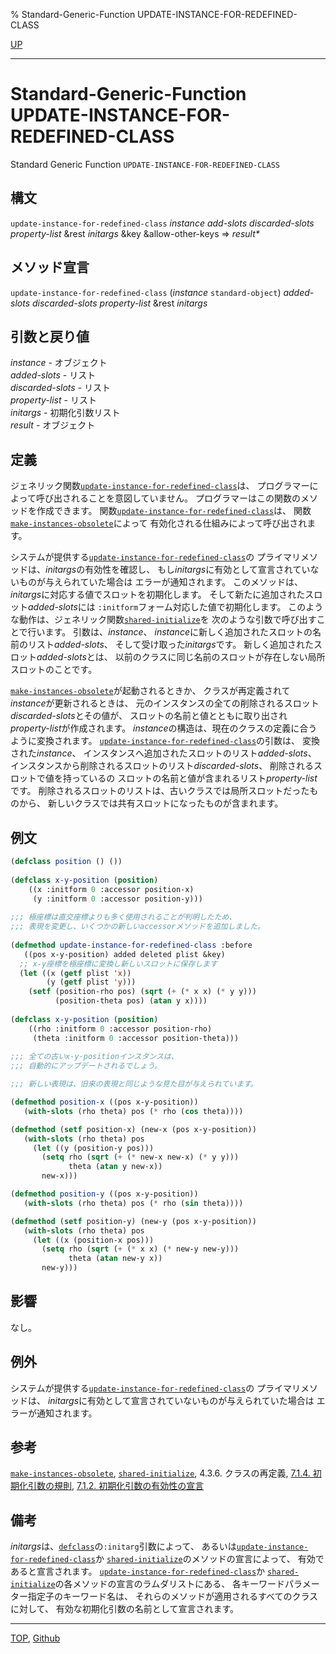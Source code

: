 % Standard-Generic-Function UPDATE-INSTANCE-FOR-REDEFINED-CLASS

[UP](7.7.html)  

---

# Standard-Generic-Function UPDATE-INSTANCE-FOR-REDEFINED-CLASS


Standard Generic Function `UPDATE-INSTANCE-FOR-REDEFINED-CLASS`


## 構文

`update-instance-for-redefined-class`
*instance* *add-slots* *discarded-slots* *property-list*
&rest *initargs* &key &allow-other-keys => *result\**


## メソッド宣言

`update-instance-for-redefined-class`
(*instance* `standard-object`)
*added-slots* *discarded-slots* *property-list* &rest *initargs*


## 引数と戻り値

*instance* - オブジェクト  
*added-slots* - リスト  
*discarded-slots* - リスト  
*property-list* - リスト  
*initargs* - 初期化引数リスト  
*result* - オブジェクト


## 定義

ジェネリック関数[`update-instance-for-redefined-class`](7.7.update-instance-for-redefined-class.html)は、
プログラマーによって呼び出されることを意図していません。
プログラマーはこの関数のメソッドを作成できます。
関数[`update-instance-for-redefined-class`](7.7.update-instance-for-redefined-class.html)は、
関数[`make-instances-obsolete`](7.7.make-instances-obsolete.html)によって
有効化される仕組みによって呼び出されます。

システムが提供する[`update-instance-for-redefined-class`](7.7.update-instance-for-redefined-class.html)の
プライマリメソッドは、*initargs*の有効性を確認し、
もし*initargs*に有効として宣言されていないものが与えられていた場合は
エラーが通知されます。
このメソッドは、*initargs*に対応する値でスロットを初期化します。
そして新たに追加されたスロット*added-slots*には
`:initform`フォーム対応した値で初期化します。
このような動作は、ジェネリック関数[`shared-initialize`](7.7.shared-initialize.html)を
次のような引数で呼び出すことで行います。
引数は、*instance*、
*instance*に新しく追加されたスロットの名前のリスト*added-slots*、
そして受け取った*initargs*です。
新しく追加されたスロット*added-slots*とは、
以前のクラスに同じ名前のスロットが存在しない局所スロットのことです。

[`make-instances-obsolete`](7.7.make-instances-obsolete.html)が起動されるときか、
クラスが再定義されて*instance*が更新されるときは、
元のインスタンスの全ての削除されるスロット*discarded-slots*とその値が、
スロットの名前と値とともに取り出され*property-list*が作成されます。
*instance*の構造は、現在のクラスの定義に合うように変換されます。
[`update-instance-for-redefined-class`](7.7.update-instance-for-redefined-class.html)の引数は、
変換された*instance*、
インスタンスへ追加されたスロットのリスト*added-slots*、
インスタンスから削除されるスロットのリスト*discarded-slots*、
削除されるスロットで値を持っているの
スロットの名前と値が含まれるリスト*property-list*です。
削除されるスロットのリストは、古いクラスでは局所スロットだったものから、
新しいクラスでは共有スロットになったものが含まれます。


## 例文

```lisp
(defclass position () ())
 
(defclass x-y-position (position)
    ((x :initform 0 :accessor position-x)
     (y :initform 0 :accessor position-y)))
 
;;; 極座標は直交座標よりも多く使用されることが判明したため、
;;; 表現を変更し、いくつかの新しいaccessorメソッドを追加しました。
 
(defmethod update-instance-for-redefined-class :before
   ((pos x-y-position) added deleted plist &key)
  ;; x-y座標を極座標に変換し新しいスロットに保存します
  (let ((x (getf plist 'x))
        (y (getf plist 'y)))
    (setf (position-rho pos) (sqrt (+ (* x x) (* y y)))
          (position-theta pos) (atan y x))))
  
(defclass x-y-position (position)
    ((rho :initform 0 :accessor position-rho)
     (theta :initform 0 :accessor position-theta)))
  
;;; 全ての古いx-y-positionインスタンスは、
;;; 自動的にアップデートされるでしょう。

;;; 新しい表現は、旧来の表現と同じような見た目が与えられています。

(defmethod position-x ((pos x-y-position))  
   (with-slots (rho theta) pos (* rho (cos theta))))

(defmethod (setf position-x) (new-x (pos x-y-position))
   (with-slots (rho theta) pos
     (let ((y (position-y pos)))
       (setq rho (sqrt (+ (* new-x new-x) (* y y)))
             theta (atan y new-x))
       new-x)))

(defmethod position-y ((pos x-y-position))
   (with-slots (rho theta) pos (* rho (sin theta))))

(defmethod (setf position-y) (new-y (pos x-y-position))
   (with-slots (rho theta) pos
     (let ((x (position-x pos)))
       (setq rho (sqrt (+ (* x x) (* new-y new-y)))
             theta (atan new-y x))
       new-y)))
```


## 影響

なし。


## 例外

システムが提供する[`update-instance-for-redefined-class`](7.7.update-instance-for-redefined-class.html)の
プライマリメソッドは、
*initargs*に有効として宣言されていないものが与えられていた場合は
エラーが通知されます。


## 参考

[`make-instances-obsolete`](7.7.make-instances-obsolete.html),
[`shared-initialize`](7.7.shared-initialize.html),
4.3.6. クラスの再定義,
[7.1.4. 初期化引数の規則](7.1.4.html),
[7.1.2. 初期化引数の有効性の宣言](7.1.2.html)


## 備考

*initargs*は、[`defclass`](7.7.defclass.html)の`:initarg`引数によって、
あるいは[`update-instance-for-redefined-class`](7.7.update-instance-for-redefined-class.html)か
[`shared-initialize`](7.7.shared-initialize.html)のメソッドの宣言によって、
有効であると宣言されます。
[`update-instance-for-redefined-class`](7.7.update-instance-for-redefined-class.html)か
[`shared-initialize`](7.7.shared-initialize.html)の各メソッドの宣言のラムダリストにある、
各キーワードパラメーター指定子のキーワード名は、
それらのメソッドが適用されるすべてのクラスに対して、
有効な初期化引数の名前として宣言されます。


---
[TOP](index.html),  [Github](https://github.com/nptcl/npt-japanese)

